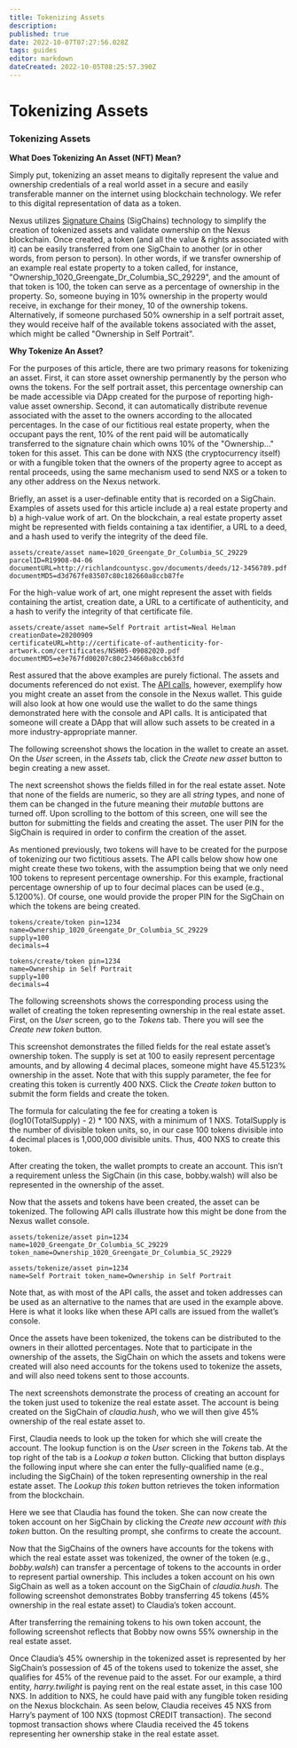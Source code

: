 ```yaml
---
title: Tokenizing Assets
description: 
published: true
date: 2022-10-07T07:27:56.028Z
tags: guides
editor: markdown
dateCreated: 2022-10-05T08:25:57.390Z
---
```


# Tokenizing Assets

### Tokenizing Assets

**What Does Tokenizing An Asset (NFT) Mean?**

Simply put, tokenizing an asset means to digitally represent the value and ownership credentials of a real world asset in a secure and easily transferable manner on the internet using blockchain technology. We refer to this digital representation of data as a token.

Nexus utilizes [Signature Chains](broken-reference) (SigChains) technology to simplify the creation of tokenized assets and validate ownership on the Nexus blockchain. Once created, a token (and all the value & rights associated with it) can be easily transferred from one SigChain to another (or in other words, from person to person). In other words, if we transfer ownership of an example real estate property to a token called, for instance, "Ownership\_1020\_Greengate\_Dr\_Columbia\_SC\_29229", and the amount of that token is 100, the token can serve as a percentage of ownership in the property. So, someone buying in 10% ownership in the property would receive, in exchange for their money, 10 of the ownership tokens. Alternatively, if someone purchased 50% ownership in a self portrait asset, they would receive half of the available tokens associated with the asset, which might be called "Ownership in Self Portrait".

**Why Tokenize An Asset?**

For the purposes of this article, there are two primary reasons for tokenizing an asset. First, it can store asset ownership permanently by the person who owns the tokens. For the self portrait asset, this percentage ownership can be made accessible via DApp created for the purpose of reporting high-value asset ownership. Second, it can automatically distribute revenue associated with the asset to the owners according to the allocated percentages. In the case of our fictitious real estate property, when the occupant pays the rent, 10% of the rent paid will be automatically transferred to the signature chain which owns 10% of the "Ownership..." token for this asset. This can be done with NXS (the cryptocurrency itself) or with a fungible token that the owners of the property agree to accept as rental proceeds, using the same mechanism used to send NXS or a token to any other address on the Nexus network.

Briefly, an asset is a user-definable entity that is recorded on a SigChain. Examples of assets used for this article include a) a real estate property and b) a high-value work of art. On the blockchain, a real estate property asset might be represented with fields containing a tax identifier, a URL to a deed, and a hash used to verify the integrity of the deed file.

`assets/create/asset name=1020_Greengate_Dr_Columbia_SC_29229`\
`parcelID=R19908-04-06`\
`documentURL=http://richlandcountysc.gov/documents/deeds/12-3456789.pdf`\
`documentMD5=d3d767fe83507c80c182660a8ccb87fe`

For the high-value work of art, one might represent the asset with fields containing the artist, creation date, a URL to a certificate of authenticity, and a hash to verify the integrity of that certificate file.

`assets/create/asset name=Self Portrait artist=Neal Helman`\
`creationDate=20200909`\
`certificateURL=http://certificate-of-authenticity-for-artwork.com/certificates/NSH05-09082020.pdf`\
`documentMD5=e3e767fd00207c80c234660a8ccb63fd`

Rest assured that the above examples are purely fictional. The assets and documents referenced do not exist. The [API calls](https://github.com/Nexusoft/LLL-TAO/tree/master/docs/API), however, exemplify how you might create an asset from the console in the Nexus wallet. This guide will also look at how one would use the wallet to do the same things demonstrated here with the console and API calls. It is anticipated that someone will create a DApp that will allow such assets to be created in a more industry-appropriate manner.

The following screenshot shows the location in the wallet to create an asset. On the _User_ screen, in the _Assets_ tab, click the _Create new asset_ button to begin creating a new asset.

The next screenshot shows the fields filled in for the real estate asset. Note that none of the fields are numeric, so they are all _string_ types, and none of them can be changed in the future meaning their _mutable_ buttons are turned off. Upon scrolling to the bottom of this screen, one will see the button for submitting the fields and creating the asset. The user PIN for the SigChain is required in order to confirm the creation of the asset.

As mentioned previously, two tokens will have to be created for the purpose of tokenizing our two fictitious assets. The API calls below show how one might create these two tokens, with the assumption being that we only need 100 tokens to represent percentage ownership. For this example, fractional percentage ownership of up to four decimal places can be used (e.g., 5.1200%). Of course, one would provide the proper PIN for the SigChain on which the tokens are being created.

`tokens/create/token pin=1234`\
`name=Ownership_1020_Greengate_Dr_Columbia_SC_29229`\
`supply=100`\
`decimals=4`

`tokens/create/token pin=1234`\
`name=Ownership in Self Portrait`\
`supply=100`\
`decimals=4`

The following screenshots shows the corresponding process using the wallet of creating the token representing ownership in the real estate asset. First, on the _User_ screen, go to the _Tokens_ tab. There you will see the _Create new token_ button.

This screenshot demonstrates the filled fields for the real estate asset’s ownership token. The supply is set at 100 to easily represent percentage amounts, and by allowing 4 decimal places, someone might have 45.5123% ownership in the asset. Note that with this supply parameter, the fee for creating this token is currently 400 NXS. Click the _Create token_ button to submit the form fields and create the token.

The formula for calculating the fee for creating a token is (log10(TotalSupply) - 2) \* 100 NXS, with a minimum of 1 NXS. TotalSupply is the number of divisible token units, so, in our case 100 tokens divisible into 4 decimal places is 1,000,000 divisible units. Thus, 400 NXS to create this token.

After creating the token, the wallet prompts to create an account. This isn’t a requirement unless the SigChain (in this case, bobby.walsh) will also be represented in the ownership of the asset.

Now that the assets and tokens have been created, the asset can be tokenized. The following API calls illustrate how this might be done from the Nexus wallet console.

`assets/tokenize/asset pin=1234`\
`name=1020_Greengate_Dr_Columbia_SC_29229`\
`token_name=Ownership_1020_Greengate_Dr_Columbia_SC_29229`

`assets/tokenize/asset pin=1234`\
`name=Self Portrait token_name=Ownership in Self Portrait`

Note that, as with most of the API calls, the asset and token addresses can be used as an alternative to the names that are used in the example above. Here is what it looks like when these API calls are issued from the wallet’s console.

Once the assets have been tokenized, the tokens can be distributed to the owners in their allotted percentages. Note that to participate in the ownership of the assets, the SigChain on which the assets and tokens were created will also need accounts for the tokens used to tokenize the assets, and will also need tokens sent to those accounts.

The next screenshots demonstrate the process of creating an account for the token just used to tokenize the real estate asset. The account is being created on the SigChain of _claudia.hush_, who we will then give 45% ownership of the real estate asset to.

First, Claudia needs to look up the token for which she will create the account. The lookup function is on the _User_ screen in the _Tokens_ tab. At the top right of the tab is a _Lookup a token_ button. Clicking that button displays the following input where she can enter the fully-qualified name (e.g., including the SigChain) of the token representing ownership in the real estate asset. The _Lookup this token_ button retrieves the token information from the blockchain.

Here we see that Claudia has found the token. She can now create the token account on her SigChain by clicking the _Create new account with this token_ button. On the resulting prompt, she confirms to create the account.

Now that the SigChains of the owners have accounts for the tokens with which the real estate asset was tokenized, the owner of the token (e.g., _bobby.walsh_) can transfer a percentage of tokens to the accounts in order to represent partial ownership. This includes a token account on his own SigChain as well as a token account on the SigChain of _claudia.hush_. The following screenshot demonstrates Bobby transferring 45 tokens (45% ownership in the real estate asset) to Claudia’s token account.

After transferring the remaining tokens to his own token account, the following screenshot reflects that Bobby now owns 55% ownership in the real estate asset.

Once Claudia’s 45% ownership in the tokenized asset is represented by her SigChain’s possession of 45 of the tokens used to tokenize the asset, she qualifies for 45% of the revenue paid to the asset. For our example, a third entity, _harry.twilight_ is paying rent on the real estate asset, in this case 100 NXS. In addition to NXS, he could have paid with any fungible token residing on the Nexus blockchain. As seen below, Claudia receives 45 NXS from Harry’s payment of 100 NXS (topmost CREDIT transaction). The second topmost transaction shows where Claudia received the 45 tokens representing her ownership stake in the real estate asset.
